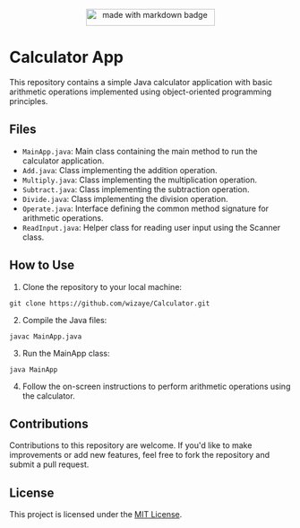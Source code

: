 
<div align='center'> 
<br><a href="https://github.com/Anmol-Baranwal/GIFs-For-Readme"><img src="https://forthebadge.com/images/badges/made-with-java.svg" width="230" height="30" alt="made with markdown badge"></a>
</div> 

# Calculator App
 
This repository contains a simple Java calculator application with basic arithmetic operations implemented using object-oriented programming principles.

## Files

- `MainApp.java`: Main class containing the main method to run the calculator application.
- `Add.java`: Class implementing the addition operation.
- `Multiply.java`: Class implementing the multiplication operation.
- `Subtract.java`: Class implementing the subtraction operation.
- `Divide.java`: Class implementing the division operation.
- `Operate.java`: Interface defining the common method signature for arithmetic operations.
- `ReadInput.java`: Helper class for reading user input using the Scanner class.

## How to Use

1. Clone the repository to your local machine:

```
git clone https://github.com/wizaye/Calculator.git
```

2. Compile the Java files:

```
javac MainApp.java
```

3. Run the MainApp class:

```
java MainApp
```

4. Follow the on-screen instructions to perform arithmetic operations using the calculator.

## Contributions

Contributions to this repository are welcome. If you'd like to make improvements or add new features, feel free to fork the repository and submit a pull request.

## License

This project is licensed under the [MIT License](LICENSE).
```

